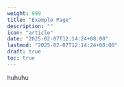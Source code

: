 ```yaml
---
weight: 999
title: "Example Page"
description: ""
icon: "article"
date: "2025-02-07T12:14:24+08:00"
lastmod: "2025-02-07T12:14:24+08:00"
draft: true
toc: true
---
```


huhuhu
